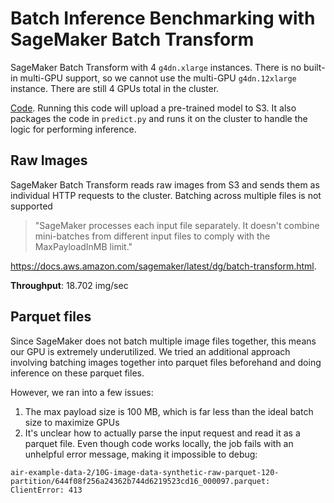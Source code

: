 # Batch Inference Benchmarking with SageMaker Batch Transform
SageMaker Batch Transform with 4 `g4dn.xlarge` instances. There is no built-in multi-GPU support, so we cannot use the multi-GPU `g4dn.12xlarge` instance. There are still 4 GPUs total in the cluster.

[Code](sagemaker/code/inference-image.ipynb). Running this code will upload a pre-trained model to S3. It also packages the code in `predict.py` and runs it on the cluster to handle the logic for performing inference.


## Raw Images

SageMaker Batch Transform reads raw images from S3 and sends them as individual HTTP requests to the cluster. Batching across multiple files is not supported

> "SageMaker processes each input file separately. It doesn't combine mini-batches from different input files to comply with the MaxPayloadInMB limit."

https://docs.aws.amazon.com/sagemaker/latest/dg/batch-transform.html.

**Throughput**: 18.702 img/sec
## Parquet files

Since SageMaker does not batch multiple image files together, this means our GPU is extremely underutilized. We tried an additional approach involving batching images together into parquet files beforehand and doing inference on these parquet files.

However, we ran into a few issues:
1. The max payload size is 100 MB, which is far less than the ideal batch size to maximize GPUs
2. It's unclear how to actually parse the input request and read it as a parquet file. Even though code works locally, the job fails with an unhelpful error message, making it impossible to debug:

```
air-example-data-2/10G-image-data-synthetic-raw-parquet-120-partition/644f08f256a24362b744d6219523cd16_000097.parquet: ClientError: 413
```